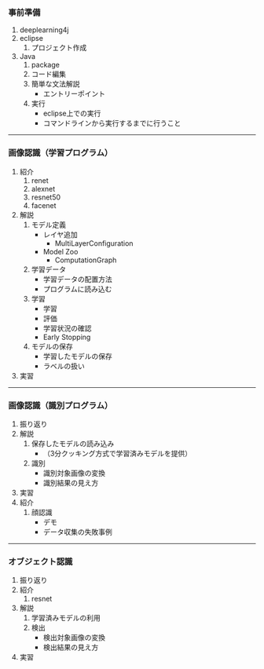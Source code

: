 ### 事前準備
1. deeplearning4j
1. eclipse
    1. プロジェクト作成
1. Java
    1. package
    1. コード編集
    1. 簡単な文法解説
        - エントリーポイント
    1. 実行
        - eclipse上での実行
        - コマンドラインから実行するまでに行うこと
---
### 画像認識（学習プログラム）
1. 紹介
    1. renet
    1. alexnet
    1. resnet50
    1. facenet
1. 解説
    1. モデル定義
        - レイヤ追加
            - MultiLayerConfiguration
        - Model Zoo
            - ComputationGraph
    1. 学習データ
        - 学習データの配置方法
        - プログラムに読み込む
    1. 学習
        - 学習
        - 評価
        - 学習状況の確認
        - Early Stopping
    1. モデルの保存
        - 学習したモデルの保存
        - ラベルの扱い
1. 実習
---
### 画像認識（識別プログラム）
1. 振り返り
1. 解説
    1. 保存したモデルの読み込み
        - （3分クッキング方式で学習済みモデルを提供）
    1. 識別
        - 識別対象画像の変換
        - 識別結果の見え方
1. 実習
1. 紹介
    1. 顔認識
        - デモ
        - データ収集の失敗事例
---
### オブジェクト認識
1. 振り返り
1. 紹介
    1. resnet
1. 解説
    1. 学習済みモデルの利用
    1. 検出
        - 検出対象画像の変換
        - 検出結果の見え方
1. 実習
